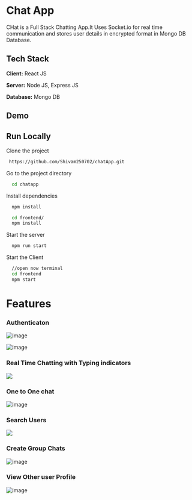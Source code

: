 
# Chat App

CHat is a Full Stack Chatting App.It
Uses Socket.io for real time communication and stores user details in encrypted format in Mongo DB Database.
## Tech Stack

**Client:** React JS

**Server:** Node JS, Express JS

**Database:** Mongo DB
  
## Demo




## Run Locally

Clone the project

```bash
 https://github.com/Shivam250702/chatApp.git
```

Go to the project directory

```bash
  cd chatapp
```

Install dependencies

```bash
  npm install
```

```bash
  cd frontend/
  npm install
```

Start the server

```bash
  npm run start
```
Start the Client

```bash
  //open now terminal
  cd frontend
  npm start
```

  
# Features

### Authenticaton

![image](https://github.com/Shivam250702/chatApp/assets/103785990/7777edc8-c0eb-4d66-8a56-50a32ddbb928)

![image](https://github.com/Shivam250702/chatApp/assets/103785990/fe593d80-2213-4127-a335-f904f2f6f6ca)

### Real Time Chatting with Typing indicators
![](https://github.com/piyush-eon/mern-chat-app/blob/master/screenshots/real-time.PNG)
### One to One chat

![image](https://github.com/Shivam250702/chatApp/assets/103785990/2a270ef0-510a-485d-9853-f628b178109e)

### Search Users

![](https://github.com/piyush-eon/mern-chat-app/blob/master/screenshots/search.PNG)
### Create Group Chats
![image](https://github.com/Shivam250702/chatApp/assets/103785990/b342237d-f245-4ffc-83e0-ef3ea7db9258)


### View Other user Profile
![image](https://github.com/Shivam250702/chatApp/assets/103785990/cc62c079-8670-4dd3-8a8c-4207395786d7)



  
